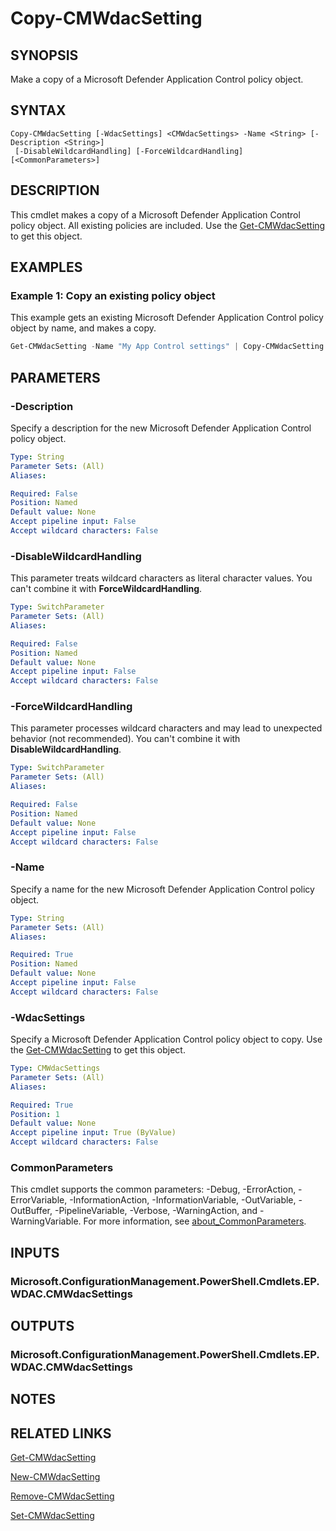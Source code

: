 ﻿---
external help file: AdminUI.PS.dll-Help.xml
Module Name: ConfigurationManager
ms.date: 08/20/2020
online version:
schema: 2.0.0
---

# Copy-CMWdacSetting

## SYNOPSIS

Make a copy of a Microsoft Defender Application Control policy object.

## SYNTAX

```
Copy-CMWdacSetting [-WdacSettings] <CMWdacSettings> -Name <String> [-Description <String>]
 [-DisableWildcardHandling] [-ForceWildcardHandling] [<CommonParameters>]
```

## DESCRIPTION

This cmdlet makes a copy of a Microsoft Defender Application Control policy object. All existing policies are included. Use the [Get-CMWdacSetting](Get-CMWdacSetting.md) to get this object.

## EXAMPLES

### Example 1: Copy an existing policy object

This example gets an existing Microsoft Defender Application Control policy object by name, and makes a copy.

```powershell
Get-CMWdacSetting -Name "My App Control settings" | Copy-CMWdacSetting -Name "New App Control settings"
```

## PARAMETERS

### -Description

Specify a description for the new Microsoft Defender Application Control policy object.

```yaml
Type: String
Parameter Sets: (All)
Aliases:

Required: False
Position: Named
Default value: None
Accept pipeline input: False
Accept wildcard characters: False
```

### -DisableWildcardHandling

This parameter treats wildcard characters as literal character values. You can't combine it with **ForceWildcardHandling**.

```yaml
Type: SwitchParameter
Parameter Sets: (All)
Aliases:

Required: False
Position: Named
Default value: None
Accept pipeline input: False
Accept wildcard characters: False
```

### -ForceWildcardHandling

This parameter processes wildcard characters and may lead to unexpected behavior (not recommended). You can't combine it with **DisableWildcardHandling**.

```yaml
Type: SwitchParameter
Parameter Sets: (All)
Aliases:

Required: False
Position: Named
Default value: None
Accept pipeline input: False
Accept wildcard characters: False
```

### -Name

Specify a name for the new Microsoft Defender Application Control policy object.

```yaml
Type: String
Parameter Sets: (All)
Aliases:

Required: True
Position: Named
Default value: None
Accept pipeline input: False
Accept wildcard characters: False
```

### -WdacSettings

Specify a Microsoft Defender Application Control policy object to copy. Use the [Get-CMWdacSetting](Get-CMWdacSetting.md) to get this object.

```yaml
Type: CMWdacSettings
Parameter Sets: (All)
Aliases:

Required: True
Position: 1
Default value: None
Accept pipeline input: True (ByValue)
Accept wildcard characters: False
```

### CommonParameters
This cmdlet supports the common parameters: -Debug, -ErrorAction, -ErrorVariable, -InformationAction, -InformationVariable, -OutVariable, -OutBuffer, -PipelineVariable, -Verbose, -WarningAction, and -WarningVariable. For more information, see [about_CommonParameters](http://go.microsoft.com/fwlink/?LinkID=113216).

## INPUTS

### Microsoft.ConfigurationManagement.PowerShell.Cmdlets.EP.WDAC.CMWdacSettings
## OUTPUTS

### Microsoft.ConfigurationManagement.PowerShell.Cmdlets.EP.WDAC.CMWdacSettings
## NOTES

## RELATED LINKS

[Get-CMWdacSetting](Get-CMWdacSetting.md)

[New-CMWdacSetting](New-CMWdacSetting.md)

[Remove-CMWdacSetting](Remove-CMWdacSetting.md)

[Set-CMWdacSetting](Set-CMWdacSetting.md)
